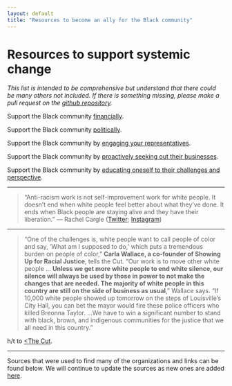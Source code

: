 ```yaml
---
layout: default
title: "Resources to become an ally for the Black community"
---
```


# Resources to support systemic change

*This list is intended to be comprehensive but understand that there could be many others not included. If there is something missing, please make a pull request on the [github repository](https://github.com/wa-hans/becoming-an-ally.github.io).*

Support the Black community <a href="https://vocalmajority.github.io/donate/">financially</a>.

Support the Black community <a href="https://vocalmajority.github.io/vote/">politically</a>.

Support the Black community by <a href="https://vocalmajority.github.io/engage/">engaging your representatives</a>.

Support the Black community by <a href="https://vocalmajority.github.io/support/">proactively seeking out their businesses</a>.
  
Support the Black community by <a href="https://vocalmajority.github.io/educate/">educating oneself to their challenges and perspective</a>.

___

> “Anti-racism work is not self-improvement work for white people. It doesn’t end when white people feel better about what they’ve done. It ends when Black people are staying alive and they have their liberation.” — Rachel Cargle (<a href="https://twitter.com/RachelCargle">Twitter</a>; <a href="https://www.instagram.com/rachel.cargle/">Instagram</a>)

___

> “One of the challenges is, white people want to call people of color and say, ‘What am I supposed to do,’ which puts a tremendous burden on people of color,” __Carla Wallace, a co-founder of Showing Up for Racial Justice__, tells the Cut. “Our work is to move other white people ... __Unless we get more white people to end white silence, our silence will always be used by those in power to not make the changes that are needed. The majority of white people in this country are still on the side of business as usual__,” Wallace says. “If 10,000 white people showed up tomorrow on the steps of Louisville’s City Hall, you can bet the mayor would fire these police officers who killed Breonna Taylor. …We have to win a significant number to stand with black, brown, and indigenous communities for the justice that we all need in this country.”

h/t to <a href="https://www.thecut.com/article/george-floyd-protests-how-to-help-where-to-donate.html"><The Cut</a>.

___

Sources that were used to find many of the organizations and links can be found below. We will continue to update the sources as new ones are added <a href="https://vocalmajority.github.io/sources/">here</a>.
